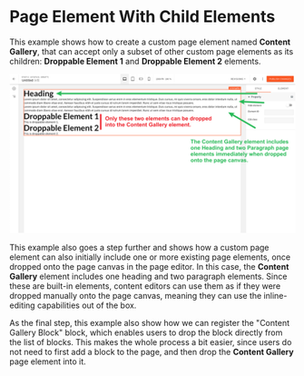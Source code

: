 # Page Element With Child Elements

This example shows how to create a custom page element named **Content Gallery**, that can accept only a subset of other custom page elements as its children: **Droppable Element 1** and **Droppable Element 2** elements.

![Content Gallery](./screenshot.png)

This example also goes a step further and shows how a custom page element can also initially include one or more existing page elements, once dropped onto the page canvas in the page editor. In this case, the **Content Gallery** element includes one heading and two paragraph elements. Since these are built-in elements, content editors can use them as if they were dropped manually onto the page canvas, meaning they can use the inline-editing capabilities out of the box. 

As the final step, this example also show how we can register the "Content Gallery Block" block, which enables users to drop the block directly from the list of blocks. This makes the whole process a bit easier, since users do not need to first add a block to the page, and then drop the **Content Gallery** page element into it.